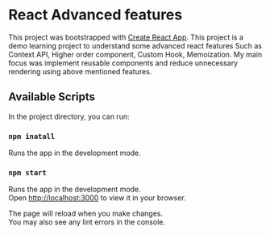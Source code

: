 # React Advanced features

This project was bootstrapped with [Create React App](https://github.com/facebook/create-react-app).
This project is a demo learning project to understand some advanced react features Such as Context API, Higher order component, Custom Hook, Memoization.
My main focus was implement reusable components and reduce unnecessary rendering using above mentioned features.

## Available Scripts

In the project directory, you can run:

### `npm inatall`

Runs the app in the development mode.


### `npm start`

Runs the app in the development mode.\
Open [http://localhost:3000](http://localhost:3000) to view it in your browser.

The page will reload when you make changes.\
You may also see any lint errors in the console.
